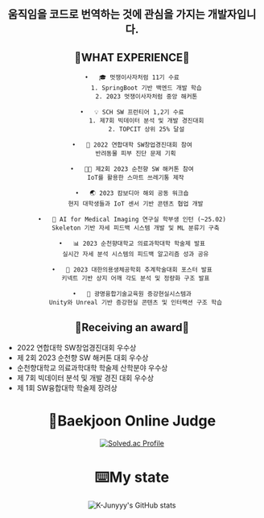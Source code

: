 <div align="center">
  
## 움직임을 코드로 번역하는 것에 관심을 가지는 개발자입니다.
<!--![제리인사-존중](https://github.com/morningB/morningB/assets/114423035/d8f769c6-d3f3-471a-9c3d-c4731c0f8524)


<!--<img style="display:inline-block" width="50%" src="https://github.com/morningB/morningB/assets/114423035/82319382-2323-4cd3-9c40-b9c57cf5b79e.gif"/>-->

<!--
## 😎stack😎

<img src="https://img.shields.io/badge/HTML-E34F26?style=flat-square&logo=HTML5&logoColor=white"/>
<img src="https://img.shields.io/badge/CSS3-F68212?style=flat-square&logo=CSS3&logoColor=white"/>
<img src="https://img.shields.io/badge/Java-FF0000.svg?&style=flat&logo=Java&logoColor=white"/> 
<img src="https://img.shields.io/badge/python-3776AB?style=flat&logo=python&logoColor=white"/>
<img src="https://img.shields.io/badge/JavaScript-F7DF1E?style=flat-square&logo=JavaScript&logoColor=white"/>
<img src="https://img.shields.io/badge/React-61DAFB?style=flat-square&logo=React&logoColor=white"/><br>
<img src="https://img.shields.io/badge/C-A8B9CC?style=for-the-badge&logo=C&logoColor=white">

-->
##  🤔WHAT EXPERIENCE🤔


	•	🎓 멋쟁이사자처럼 11기 수료
			1. SpringBoot 기반 백엔드 개발 학습
			2. 2023 멋쟁이사자처럼 중앙 해커톤

	•	💡 SCH SW 프런티어 1,2기 수료
			1. 제7회 빅데이터 분석 및 개발 경진대회
			2. TOPCIT 상위 25% 달설

	•	🚀 2022 연합대학 SW창업경진대회 참여
	  반려동물 피부 진단 문제 기획

	•	👨‍💻 제2회 2023 순천향 SW 해커톤 참여
	  IoT를 활용한 스마트 쓰레기통 제작

	•	🌏 2023 캄보디아 해외 공동 워크숍
	  현지 대학생들과 IoT 센서 기반 콘텐츠 협업 개발

	•	🧠 AI for Medical Imaging 연구실 학부생 인턴 (~25.02)
	  Skeleton 기반 자세 피드백 시스템 개발 및 ML 분류기 구축

	•	📊 2023 순천향대학교 의료과학대학 학술제 발표
	  실시간 자세 분석 시스템의 피드백 알고리즘 성과 공유

	•	📌 2023 대한의용생체공학회 추계학술대회 포스터 발표
	  키넥트 기반 상지 어깨 각도 분석 및 정량화 구조 발표

	•	🧩 광명융합기술교육원 증강현실시스템과
	  Unity와 Unreal 기반 증강현실 콘텐츠 및 인터랙션 구조 학습


## 🎉Receiving an award🎉

<div align="left">
  <ul>
   <li> 2022 연합대학 SW창업경진대회 우수상</li>   
   <li> 제 2회 2023 순천향 SW 해커톤 대회 우수상</li>
     <li> 순천향대학교 의료과학대학 학술제 산학분야 우수상</li>
    <li>제 7회 빅데이터 분석 및 개발 경진 대회 우수상</li>
    <li>제 1회 SW융합대학 학술제 장려상</li>
  </ul>
</div>

<!--
## 🌃myblog🌃
[![Velog's GitHub stats](https://velog-readme-stats.vercel.app/api/badge?name=joowon)](https://velog.io/@yjw001205)
-->
# 🚩Baekjoon Online Judge

[![Solved.ac Profile](http://mazassumnida.wtf/api/generate_badge?boj=yjw001205)](https://solved.ac/yjw001205)

# ⌨️My state

![K-Junyyy's GitHub stats](https://github-readme-stats.vercel.app/api?username=morningB&show_icons=true&theme=tokyonight)




<!--
<img src="https://img.shields.io/badge/C%20language-A8B9CC?style=for-the-badge&logo=C&logoColor=black">
                                          여기가 언어 / 색상 코드                    로고

**morningB/morningB** is a ✨ _special_ ✨ repository because its `README.md` (this file) appears on your GitHub profile.

Here are some ideas to get you started:

- 🔭 I’m currently working on ...
- 🌱 I’m currently learning ...
- 👯 I’m looking to collaborate on ...
- 🤔 I’m looking for help with ...
- 💬 Ask me about ...
- 📫 How to reach me: ...
- 😄 Pronouns: ...
- ⚡ Fun fact: ...
-->
